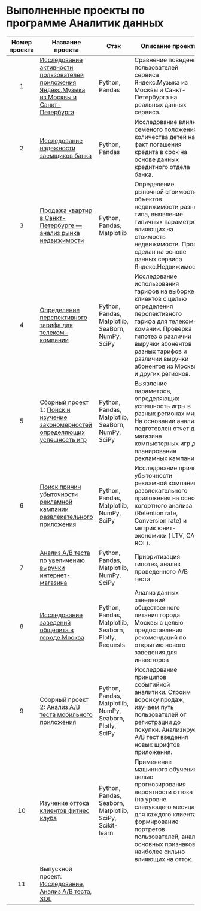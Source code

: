 # Выполненные проекты по программе Аналитик данных

|Номер проекта|Название проекта|Стэк|Описание проекта|
|:-----------:|--------------|--|--------------|
|1| [Исследование активности пользователей приложения Яндекс.Музыка из Москвы и Санкт-Петербурга](https://github.com/VladislaVladimir/PracticumByYandex/tree/main/1_study_project)| Python, Pandas | Сравнение поведения пользователей сервиса Яндекс.Музыка из Москвы и Санкт-Петербурга на реальных данных сервиса.|
|2| [Исследование надежности заемщиков банка](https://github.com/VladislaVladimir/PracticumByYandex/tree/main/2_study_project)| Python, Pandas | Исследование влияния семеного положения и количества детей на факт погашения кредита в срок на основе данных кредитного отдела банка.|
|3| [Продажа квартир в Санкт-Петербурге — анализ рынка недвижимости](https://github.com/VladislaVladimir/PracticumByYandex/tree/main/3_study_project)| Python, Pandas, Matplotlib| Определение рыночной стоимости объектов недвижимости разного типа,  выявление типичных параметров влияющих на стоимость недвижимости. Проект сделан на основе данных сервиса Яндекс.Недвижимость.|
|4| [Определение перспективного тарифа для телеком-компании](https://github.com/VladislaVladimir/PracticumByYandex/tree/main/4_study_project)| Python, Pandas, Matplotlib, SeaBorn, NumPy, SciPy| Исследование использования тарифов на выборке клиентов с целью определения перспективного тарифа для телеком-комании. Проверка гипотез о различии выручки абонентов разных тарифов и различии выручки абонентов из Москвы и других регионов.|
|5| Сборный проект 1: [Поиск и изучение закономерностей определяющих успешность игр](https://github.com/VladislaVladimir/PracticumByYandex/tree/main/5_study_project_(combine1))| Python, Pandas, Matplotlib, SeaBorn, NumPy, SciPy| Выявление параметров, определяющих успешность игры в разных регионах мира. На основании анализа подготовлен отчет для магазина компьютерных игр для планирования рекламных кампаний.|
|6| [Поиск причин убыточности рекламной кампании развлекательного приложения](https://github.com/VladislaVladimir/PracticumByYandex/tree/main/6_study_project)| Python, Pandas, Matplotlib, NumPy, SciPy| Исследование причин убыточности рекламной компании развлекательного приложения на основе когортного анализа (Retention rate, Conversion rate) и метрик юнит-экономики ( LTV, CAC, ROI ).|
|7| [Анализ А/В теста по увеличению выручки интернет-магазина](https://github.com/VladislaVladimir/PracticumByYandex/tree/main/7_study%20project)| Python, Pandas, Matplotlib, NumPy, SciPy| Приоритизация гипотез, анализ проведенного А/В теста|
|8| [Исследование заведений общепита в городе Москва](https://github.com/VladislaVladimir/PracticumByYandex/tree/main/8_study_project)  | Python, Pandas, Matplotlib,  Seaborn, Plotly, Requests | Анализ данных заведений общественного питания города Москвы с целью предоставления рекомендаций по открытию нового заведения для инвесторов|
|9| Сборный проект 2: [Анализ А/B теста мобильного приложения](https://github.com/VladislaVladimir/PracticumByYandex/tree/main/9_study_project_(combine2))  |  Python, Pandas, Matplotlib, NumPy, Seaborn, Plotly, SciPy | Исследование принципов событийной аналитики. Строим воронку продаж, изучаем путь пользователей от регистрации до покупки. Анализируем А/В тест введения новых шрифтов приложения.|
|10| [Изучение оттока клиентов фитнес клуба](https://github.com/VladislaVladimir/PracticumByYandex/tree/main/10_study_project) | Python, Pandas, Seaborn, Matplotlib, SciPy, Scikit-learn  | Применение машинного обучения с целью прогнозирования вероятности оттока (на уровне следующего месяца) для каждого клиента, формирование портретов пользователей, анализ основных признаков наиболее сильно влияющих на отток. |
|11|Выпускной проект: [Исследование](https://github.com/VladislaVladimir/PracticumByYandex/tree/main/11_study_project_(final)/research), [Анализ A/B теста](https://github.com/VladislaVladimir/PracticumByYandex/tree/main/11_study_project_(final)/AB), [SQL](https://github.com/VladislaVladimir/PracticumByYandex/tree/main/11_study_project_(final)/SQL) | | |

